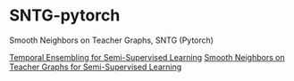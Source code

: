 # SNTG-pytorch
Smooth Neighbors on Teacher Graphs, SNTG (Pytorch)

[Temporal Ensembling for Semi-Supervised Learning](https://arxiv.org/abs/1610.02242)
[Smooth Neighbors on Teacher Graphs for Semi-Supervised Learning](https://arxiv.org/abs/1711.00258)